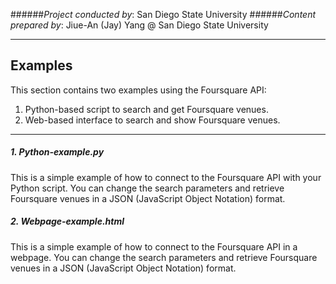######*Project conducted by*: San Diego State University
######*Content prepared by*: Jiue-An (Jay) Yang @ San Diego State University

---

## Examples
This section contains two examples using the Foursquare API:
1. Python-based script to search and get Foursquare venues.
2. Web-based interface to search and show Foursquare venues.

---

##### 1. _Python-example.py_
This is a simple example of how to connect to the Foursquare API with your Python script. You can change the search parameters and retrieve Foursquare venues in a JSON (JavaScript Object Notation) format.

##### 2. _Webpage-example.html_
This is a simple example of how to connect to the Foursquare API in a webpage. You can change the search parameters and retrieve Foursquare venues in a JSON (JavaScript Object Notation) format.
  
